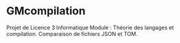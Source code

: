 # GMcompilation
Projet de Licence 3 Informatique Module : Théorie des langages et compilation.
Comparaison de fichiers JSON et TOM.
